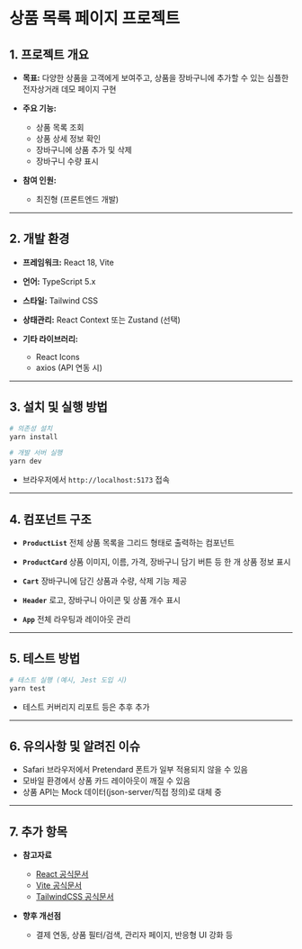
# 상품 목록 페이지 프로젝트

## 1. 프로젝트 개요

* **목표:**
  다양한 상품을 고객에게 보여주고, 상품을 장바구니에 추가할 수 있는 심플한 전자상거래 데모 페이지 구현
* **주요 기능:**

  * 상품 목록 조회
  * 상품 상세 정보 확인
  * 장바구니에 상품 추가 및 삭제
  * 장바구니 수량 표시
* **참여 인원:**

  * 최진형 (프론트엔드 개발)

---

## 2. 개발 환경

* **프레임워크:** React 18, Vite
* **언어:** TypeScript 5.x
* **스타일:** Tailwind CSS
* **상태관리:** React Context 또는 Zustand (선택)
* **기타 라이브러리:**

  * React Icons
  * axios (API 연동 시)

---

## 3. 설치 및 실행 방법

```bash
# 의존성 설치
yarn install

# 개발 서버 실행
yarn dev
```

* 브라우저에서 `http://localhost:5173` 접속

---

## 4. 컴포넌트 구조

* **`ProductList`**
  전체 상품 목록을 그리드 형태로 출력하는 컴포넌트

* **`ProductCard`**
  상품 이미지, 이름, 가격, 장바구니 담기 버튼 등 한 개 상품 정보 표시

* **`Cart`**
  장바구니에 담긴 상품과 수량, 삭제 기능 제공

* **`Header`**
  로고, 장바구니 아이콘 및 상품 개수 표시

* **`App`**
  전체 라우팅과 레이아웃 관리

---

## 5. 테스트 방법

```bash
# 테스트 실행 (예시, Jest 도입 시)
yarn test
```

* 테스트 커버리지 리포트 등은 추후 추가

---

## 6. 유의사항 및 알려진 이슈

* Safari 브라우저에서 Pretendard 폰트가 일부 적용되지 않을 수 있음
* 모바일 환경에서 상품 카드 레이아웃이 깨질 수 있음
* 상품 API는 Mock 데이터(json-server/직접 정의)로 대체 중

---

## 7. 추가 항목

* **참고자료**

  * [React 공식문서](https://react.dev/)
  * [Vite 공식문서](https://vitejs.dev/)
  * [TailwindCSS 공식문서](https://tailwindcss.com/)

* **향후 개선점**

  * 결제 연동, 상품 필터/검색, 관리자 페이지, 반응형 UI 강화 등


